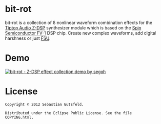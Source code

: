 bit-rot
=======

bit-rot is a collection of 8 nonlinear waveform combination effects
for the [Tiptop Audio Z-DSP][1] synthesizer module which is based on
the [Spin Semiconductor FV-1][2] DSP chip. Create new complex
waveforms, add digital harshness or just [FSU][3].



Demo
====

<a href="https://vimeo.com/43356010" target="_blank">
<img src="https://raw.github.com/segoh/bit-rot/master/video-screenshot.png" alt="bit-rot - Z-DSP effect collection demo by segoh" />
</a>



License
=======

    Copyright © 2012 Sebastian Gutsfeld.

    Distributed under the Eclipse Public License. See the file COPYING.html.


 [1]: http://www.tiptopaudio.com/zdsp.php
 [2]: http://spinsemi.com/
 [3]: http://www.urbandictionary.com/define.php?term=FSU

